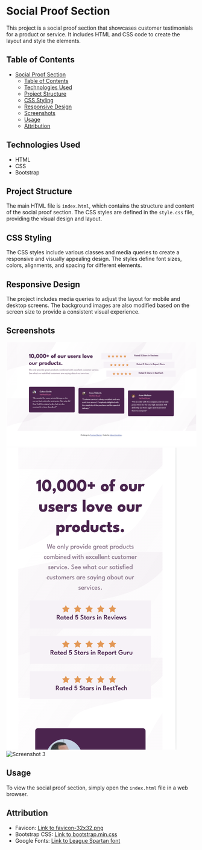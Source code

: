 # Social Proof Section

This project is a social proof section that showcases customer testimonials for a product or service. It includes HTML and CSS code to create the layout and style the elements.

## Table of Contents

- [Social Proof Section](#social-proof-section)
  - [Table of Contents](#table-of-contents)
  - [Technologies Used](#technologies-used)
  - [Project Structure](#project-structure)
  - [CSS Styling](#css-styling)
  - [Responsive Design](#responsive-design)
  - [Screenshots](#screenshots)
  - [Usage](#usage)
  - [Attribution](#attribution)

## Technologies Used

- HTML
- CSS
- Bootstrap

## Project Structure

The main HTML file is `index.html`, which contains the structure and content of the social proof section. The CSS styles are defined in the `style.css` file, providing the visual design and layout.

## CSS Styling

The CSS styles include various classes and media queries to create a responsive and visually appealing design. The styles define font sizes, colors, alignments, and spacing for different elements.

## Responsive Design

The project includes media queries to adjust the layout for mobile and desktop screens. The background images are also modified based on the screen size to provide a consistent visual experience.

## Screenshots

![Screenshot 1](/Screenshots/Desktop%20View.png)
![Screenshot 2](/Screenshots/Mobile%20View%201.png)
![Screenshot 3](/Screenshots/Mobile%20View%202.pngg)

## Usage

To view the social proof section, simply open the `index.html` file in a web browser.

## Attribution

- Favicon: [Link to favicon-32x32.png](./images/favicon-32x32.png)
- Bootstrap CSS: [Link to bootstrap.min.css](https://cdn.jsdelivr.net/npm/bootstrap@5.3.0/dist/css/bootstrap.min.css)
- Google Fonts: [Link to League Spartan font](https://fonts.googleapis.com/css2?family=League+Spartan:wght@400;500;700&display=swap)
